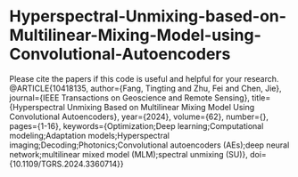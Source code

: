 # Hyperspectral-Unmixing-based-on-Multilinear-Mixing-Model-using-Convolutional-Autoencoders
Please cite the papers if this code is useful and helpful for your research.
@ARTICLE{10418135,
  author={Fang, Tingting and Zhu, Fei and Chen, Jie},
  journal={IEEE Transactions on Geoscience and Remote Sensing}, 
  title={Hyperspectral Unmixing Based on Multilinear Mixing Model Using Convolutional Autoencoders}, 
  year={2024},
  volume={62},
  number={},
  pages={1-16},
  keywords={Optimization;Deep learning;Computational modeling;Adaptation models;Hyperspectral imaging;Decoding;Photonics;Convolutional autoencoders (AEs);deep neural network;multilinear mixed model (MLM);spectral unmixing (SU)},
  doi={10.1109/TGRS.2024.3360714}}

